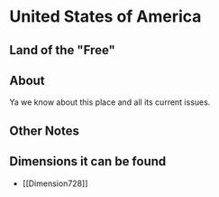 # United States of America
## Land of the "Free"

## About
Ya we know about this place and all its current issues.

## Other Notes

## Dimensions it can be found
- [[Dimension728]]